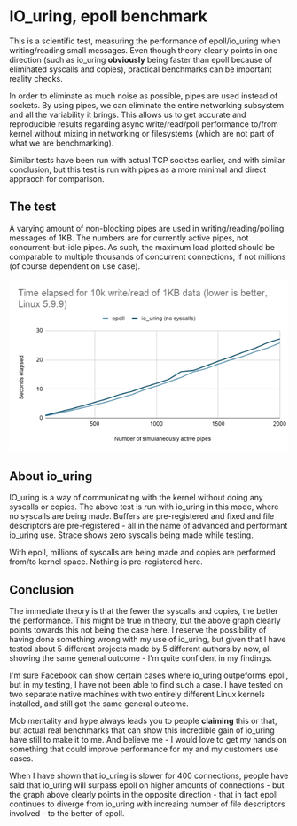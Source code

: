 # IO_uring, epoll benchmark
This is a scientific test, measuring the performance of epoll/io_uring when writing/reading small messages.
Even though theory clearly points in one direction (such as io_uring **obviously** being faster than epoll because of eliminated syscalls and copies), practical benchmarks can be important reality checks.

In order to eliminate as much noise as possible, pipes are used instead of sockets. By using pipes, we can eliminate the entire networking subsystem and all the variability it brings. This allows us to get accurate and reproducible results regarding async write/read/poll performance to/from kernel without mixing in networking or filesystems (which are not part of what we are benchmarking).

Similar tests have been run with actual TCP socktes earlier, and with similar conclusion, but this test is run with pipes as a more minimal and direct appraoch for comparison.

## The test
A varying amount of non-blocking pipes are used in writing/reading/polling messages of 1KB. The numbers are for currently active pipes, not concurrent-but-idle pipes.
As such, the maximum load plotted should be comparable to multiple thousands of concurrent connections, if not millions (of course dependent on use case).

<img src="Time%20elapsed%20for%2010k%20write_read%20of%201KB%20data%20(lower%20is%20better%2C%20Linux%205.9.9).png" />

## About io_uring
IO_uring is a way of communicating with the kernel without doing any syscalls or copies. The above test is run with io_uring in this mode, where no syscalls are being made.
Buffers are pre-registered and fixed and file descriptors are pre-registered - all in the name of advanced and performant io_uring use. Strace shows zero syscalls being made while testing.

With epoll, millions of syscalls are being made and copies are performed from/to kernel space. Nothing is pre-registered here.


## Conclusion
The immediate theory is that the fewer the syscalls and copies, the better the performance. This might be true in theory, but the above graph clearly points towards this not being the case here.
I reserve the possibility of having done something wrong with my use of io_uring, but given that I have tested about 5 different projects made by 5 different authors by now, all showing the same general outcome - I'm quite confident in my findings.

I'm sure Facebook can show certain cases where io_uring outpeforms epoll, but in my testing, I have not been able to find such a case.
I have tested on two separate native machines with two entirely different Linux kernels installed, and still got the same general outcome.

Mob mentality and hype always leads you to people **claiming** this or that, but actual real benchmarks that can show this incredible gain of io_uring have still to make it to me. And believe me - I would love to get my hands on something that could improve performance for my and my customers use cases.

When I have shown that io_uring is slower for 400 connections, people have said that io_uring will surpass epoll on higher amounts of connections - but the graph above clearly points in the opposite direction - that in fact epoll continues to diverge from io_uring with increaing number of file descriptors involved - to the better of epoll.
